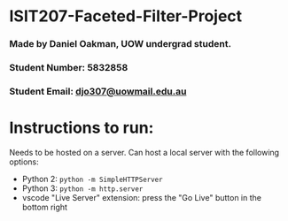 # ISIT207-Faceted-Filter-Project
### Made by Daniel Oakman, UOW undergrad student.
### Student Number: 5832858
### Student Email: djo307@uowmail.edu.au

# Instructions to run:
Needs to be hosted on a server. Can host a local server with the following options:
- Python 2: `python -m SimpleHTTPServer`
- Python 3: `python -m http.server`
- vscode "Live Server" extension: press the "Go Live" button in the bottom right
